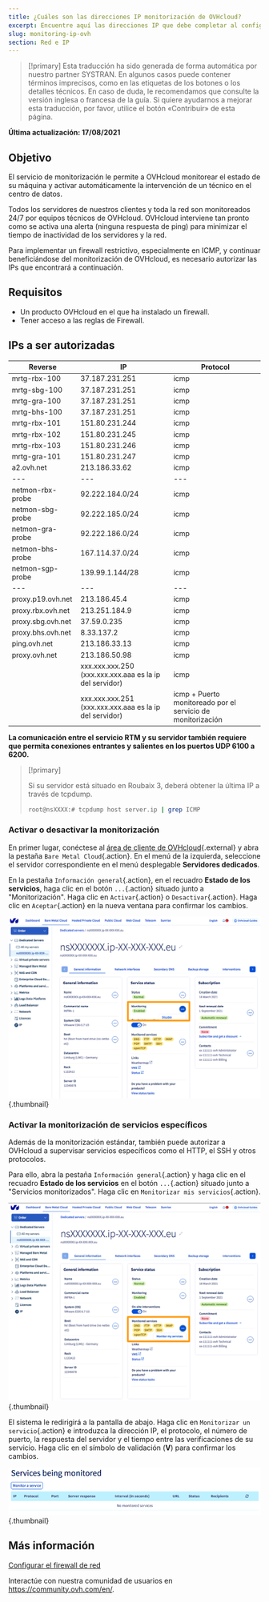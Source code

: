 ```yaml
---
title: ¿Cuáles son las direcciones IP monitorización de OVHcloud?
excerpt: Encuentre aquí las direcciones IP que debe completar al configurar un firewall para que el sistema de monitorización de OVHcloud continúe funcionando en su servidor.
slug: monitoring-ip-ovh
section: Red e IP
---
```


> [!primary]
> Esta traducción ha sido generada de forma automática por nuestro partner SYSTRAN. En algunos casos puede contener términos imprecisos, como en las etiquetas de los botones o los detalles técnicos. En caso de duda, le recomendamos que consulte la versión inglesa o francesa de la guía. Si quiere ayudarnos a mejorar esta traducción, por favor, utilice el botón «Contribuir» de esta página.
>

**Última actualización: 17/08/2021**

## Objetivo

El servicio de monitorización le permite a OVHcloud monitorear el estado de su máquina y activar automáticamente la intervención de un técnico en el centro de datos.

Todos los servidores de nuestros clientes y toda la red son monitoreados 24/7 por equipos técnicos de OVHcloud.
OVHcloud interviene tan pronto como se activa una alerta (ninguna respuesta de ping) para minimizar el tiempo de inactividad de los servidores y la red.

Para implementar un firewall restrictivo, especialmente en ICMP, y continuar beneficiándose del monitorización de OVHcloud, es necesario autorizar las IPs que encontrará a continuación.

## Requisitos

- Un producto OVHcloud en el que ha instalado un firewall.
- Tener acceso a las reglas de Firewall.

## IPs a ser autorizadas

|Reverse|IP|Protocol|
|---|---|---|
|mrtg-rbx-100|37.187.231.251|icmp|
|mrtg-sbg-100|37.187.231.251|icmp|
|mrtg-gra-100|37.187.231.251|icmp|
|mrtg-bhs-100|37.187.231.251|icmp|
|mrtg-rbx-101|151.80.231.244|icmp|
|mrtg-rbx-102|151.80.231.245|icmp|
|mrtg-rbx-103|151.80.231.246|icmp|
|mrtg-gra-101|151.80.231.247|icmp|
|a2.ovh.net|213.186.33.62|icmp|
|---|---|---|
|netmon-rbx-probe|92.222.184.0/24|icmp|
|netmon-sbg-probe|92.222.185.0/24|icmp|
|netmon-gra-probe|92.222.186.0/24|icmp|
|netmon-bhs-probe|167.114.37.0/24|icmp|
|netmon-sgp-probe|139.99.1.144/28|icmp|
|---|---|---|
|proxy.p19.ovh.net|213.186.45.4|icmp|
|proxy.rbx.ovh.net|213.251.184.9|icmp|
|proxy.sbg.ovh.net|37.59.0.235|icmp|
|proxy.bhs.ovh.net|8.33.137.2|icmp|
|ping.ovh.net|213.186.33.13|icmp|
|proxy.ovh.net|213.186.50.98|icmp|
||xxx.xxx.xxx.250 (xxx.xxx.xxx.aaa es la ip del servidor)|icmp|
||xxx.xxx.xxx.251 (xxx.xxx.xxx.aaa es la ip del servidor)|icmp + Puerto monitoreado por el servicio de monitorización|

**La comunicación entre el servicio RTM y su servidor también requiere que permita conexiones entrantes y salientes en los puertos UDP 6100 a 6200.**

> [!primary]
>
> Si su servidor está situado en Roubaix 3, deberá obtener la última IP a través de tcpdump.
>
> ```sh
> root@nsXXXX:# tcpdump host server.ip | grep ICMP
> ```
>

### Activar o desactivar la monitorización

En primer lugar, conéctese al [área de cliente de OVHcloud](https://www.ovh.com/auth/?action=gotomanager&from=https://www.ovh.es/&ovhSubsidiary=es){.external} y abra la pestaña `Bare Metal Cloud`{.action}. En el menú de la izquierda, seleccione el servidor correspondiente en el menú desplegable **Servidores dedicados**.

En la pestaña `Información general`{.action}, en el recuadro **Estado de los servicios**, haga clic en el botón `...`{.action} situado junto a "Monitorización". Haga clic en `Activar`{.action} o `Desactivar`{.action}. Haga clic en `Aceptar`{.action} en la nueva ventana para confirmar los cambios.

![monitoring](images/monitoring1.png){.thumbnail}

### Activar la monitorización de servicios específicos

Además de la monitorización estándar, también puede autorizar a OVHcloud a supervisar servicios específicos como el HTTP, el SSH y otros protocolos.

Para ello, abra la pestaña `Información general`{.action} y haga clic en el recuadro **Estado de los servicios** en el botón `...`{.action} situado junto a "Servicios monitorizados". Haga clic en `Monitorizar mis servicios`{.action}.

![monitoring](images/monitoring2.png){.thumbnail}

El sistema le redirigirá a la pantalla de abajo. Haga clic en `Monitorizar un servicio`{.action} e introduzca la dirección IP, el protocolo, el número de puerto, la respuesta del servidor y el tiempo entre las verificaciones de su servicio. Haga clic en el símbolo de validación (**V**) para confirmar los cambios.

![monitoring](images/monitoring3.png){.thumbnail}

## Más información

[Configurar el firewall de red](../firewall-de-red/)

Interactúe con nuestra comunidad de usuarios en <https://community.ovh.com/en/>.
